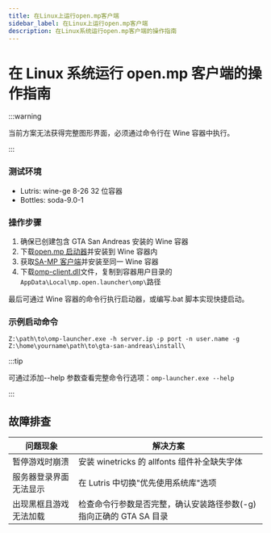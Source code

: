 ```yaml
---
title: 在Linux上运行open.mp客户端
sidebar_label: 在Linux上运行open.mp客户端
description: 在Linux系统运行open.mp客户端的操作指南
---
```


# 在 Linux 系统运行 open.mp 客户端的操作指南

:::warning

当前方案无法获得完整图形界面，必须通过命令行在 Wine 容器中执行。

:::

### 测试环境

- Lutris: wine-ge 8-26 32 位容器
- Bottles: soda-9.0-1

### 操作步骤

1. 确保已创建包含 GTA San Andreas 安装的 Wine 容器
2. 下载[open.mp 启动器](https://github.com/openmultiploader/launcher/releases/latest)并安装到 Wine 容器内
3. 获取[SA-MP 客户端](https://www.sa-mp.mp/downloads/)并安装至同一 Wine 容器
4. 下载[omp-client.dll](https://assets.open.mp/omp-client.dll)文件，复制到容器用户目录的`AppData\Local\mp.open.launcher\omp\`路径

最后可通过 Wine 容器的命令行执行启动器，或编写.bat 脚本实现快捷启动。

### 示例启动命令

```
Z:\path\to\omp-launcher.exe -h server.ip -p port -n user.name -g Z:\home\yourname\path\to\gta-san-andreas\install\
```

:::tip

可通过添加--help 参数查看完整命令行选项：`omp-launcher.exe --help`

:::

## 故障排查

| 问题现象               | 解决方案                                                           |
| ---------------------- | ------------------------------------------------------------------ |
| 暂停游戏时崩溃         | 安装 winetricks 的 allfonts 组件补全缺失字体                       |
| 服务器登录界面无法显示 | 在 Lutris 中切换"优先使用系统库"选项                               |
| 出现黑框且游戏无法加载 | 检查命令行参数是否完整，确认安装路径参数(-g)指向正确的 GTA SA 目录 |
